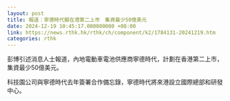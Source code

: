 ```yaml
---
layout: post
title: 報道：寧德時代擬在港第二上市　集資最少50億美元
date: 2024-12-19 10:45:17.000000000 +08:00
link: https://news.rthk.hk/rthk/ch/component/k2/1784131-20241219.htm
categories: rthk
---
```


彭博引述消息人士報道，內地電動車電池供應商寧德時代，計劃在香港第二上市，集資最少50億美元。

科技園公司與寧德時代去年簽署合作備忘錄，寧德時代將來港設立國際總部和研發中心。
